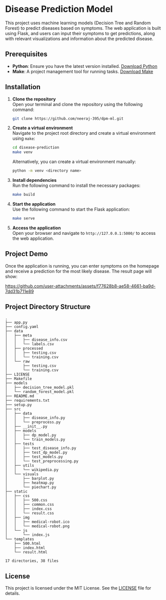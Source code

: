 # Disease Prediction Model

This project uses machine learning models (Decision Tree and Random Forest) to predict diseases based on symptoms. The web application is built using Flask, and users can input their symptoms to get predictions, along with relevant visualizations and information about the predicted disease.

## Prerequisites

- **Python**: Ensure you have the latest version installed. [Download Python](https://www.python.org/downloads/)
- **Make**: A project management tool for running tasks. [Download Make](https://www.gnu.org/software/make/)

## Installation

1. **Clone the repository**  
   Open your terminal and clone the repository using the following command:
   ```bash
   git clone https://github.com/neeraj-395/dpm-ml.git
   ```

2. **Create a virtual environment**  
   Navigate to the project root directory and create a virtual environment using `make`:
   ```bash
   cd disease-prediction
   make venv
   ```
   Alternatively, you can create a virtual environment manually:
   ```bash
   python -m venv <directory name>
   ```

3. **Install dependencies**  
   Run the following command to install the necessary packages:
   ```bash
   make build
   ```

4. **Start the application**  
   Use the following command to start the Flask application:
   ```bash
   make serve
   ```

5. **Access the application**  
   Open your browser and navigate to `http://127.0.0.1:5000/` to access the web application.

## Project Demo

Once the application is running, you can enter symptoms on the homepage and receive a prediction for the most likely disease. The result page will show:

https://github.com/user-attachments/assets/f77628b8-ae58-4661-ba9d-7dd31b711e89

## Project Directory Structure

```
.
├── app.py
├── config.yaml
├── data
│   ├── meta
│   │   ├── disease_info.csv
│   │   └── labels.csv
│   ├── processed
│   │   ├── testing.csv
│   │   └── training.csv
│   └── raw
│       ├── testing.csv
│       └── training.csv
├── LICENSE
├── Makefile
├── models
│   ├── decision_tree_model.pkl
│   └── random_forest_model.pkl
├── README.md
├── requirements.txt
├── setup.py
├── src
│   ├── data
│   │   ├── disease_info.py
│   │   └── preprocess.py
│   ├── __init__.py
│   ├── models
│   │   ├── dp_model.py
│   │   └── train_models.py
│   ├── tests
│   │   ├── test_disease_info.py
│   │   ├── test_dp_model.py
│   │   ├── test_models.py
│   │   └── test_preprocessing.py
│   ├── utils
│   │   └── wikipedia.py
│   └── visuals
│       ├── barplot.py
│       ├── heatmap.py
│       └── piechart.py
├── static
│   ├── css
│   │   ├── 500.css
│   │   ├── common.css
│   │   ├── index.css
│   │   └── result.css
│   ├── img
│   │   ├── medical-robot.ico
│   │   └── medical-robot.png
│   └── js
│       └── index.js
└── templates
    ├── 500.html
    ├── index.html
    └── result.html

17 directories, 38 files
```

## License

This project is licensed under the MIT License. See the [LICENSE](LICENSE) file for details.
